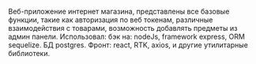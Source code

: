 Веб-приложение интернет магазина, представлены все базовые функции, такие как авторизация по веб токенам, различные взаимодействия с товарами, возможность добавлять предметы из админ панели. Использовал:
бэк на: nodeJs, framework express, ORM sequelize. БД postgres. Фронт: react, RTK, axios, и другие утилитарные библиотеки.  
